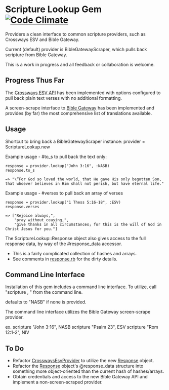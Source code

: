 Scripture Lookup Gem  [![Code Climate](https://codeclimate.com/github/wrwright/scripture_lookup.png)](https://codeclimate.com/github/wrwright/scripture_lookup)
====================

Providers a clean interface to common scripture providers, such as
Crossways ESV and Bible Gateway.

Current (default) provider is BibleGatewayScraper, which pulls back
scripture from Bible Gateway.

This is a work in progress and all feedback or collaboration is welcome.

Progress Thus Far
-----------------

The [Crossways ESV API](http://esvapi.org) has been implemented
with options configured to pull back plain text verses with no additional 
formatting.

A screen-scrape interface to [Bible Gateway](http://biblegateway.com)
has been implemented and provides (by far) the most comprehensive list
of translations available.

Usage
-----

Shortcut to bring back a BibleGatewayScraper instance:
    provider = ScriptureLookup.new

Example usage - #to_s to pull back the text only:

    response = provider.lookup("John 3:16", :NASB)
    response.to_s
    
    => "\“For God so loved the world, that He gave His only begotten Son, that whoever believes in Him shall not perish, but have eternal life."

Example usage - #verses to pull back an array of verses

    response = provider.lookup("1 Thess 5:16-18", :ESV)
    response.verses
    
    => ["Rejoice always,",
        "pray without ceasing,",
        "give thanks in all circumstances; for this is the will of God in Christ Jesus for you."]

The ScriptureLookup::Response object also gives access to the full
response data, by way of the #response_data accessor.
* This is a fairly complicated collection of hashes and arrays.
* See comments in [response.rb](lib/scripture_lookup/response.rb) for
  the dirty details.

Command Line Interface
----------------------

Installation of this gem includes a command line interface.  To utilize,
call "scripture <reference>, <translation>" from the command line.

<translation> defaults to "NASB" if none is provided.

The command line interface utilizes the Bible Gateway screen-scrape
provider.

ex.
scripture "John 3:16", NASB
scripture "Psalm 23", ESV
scripture "Rom 12:1-2", NIV

To Do
-----
* Refactor
  [CrosswaysEsvProvider](lib/scripture_lookup/crossways_esv_provider.rb)
to utilize the new [Response](lib/scripture_lookup/response.rb) object.
* Refactor the [Response](lib/scripture_lookup/response.rb) object's
  @response_data structure into something more object-oriented than the
current hash of hashes/arrays.
* Obtain credentials and access to the new Bible Gateway API and
  implement a non-screen-scraped provider.
